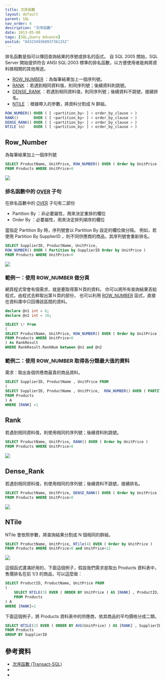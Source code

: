 ```yaml
---
title: 次序函數
layout: default
parent: SQL
nav_order: 4
description: "次序函數"
date: 2013-05-08
tags: [SQL,Query Advance]
postid: "8432349368937361252"
---
```


排名函數是指可以傳回查詢結果的序號或排名的函式。  自 SQL 2005 關始，SQL Server 開始提供符合 ANSI SQL:2003 標準的排名函數，以方便使用者能夠將資料做相關的其他用途。  

- [ROW_NUMBER](http://msdn.microsoft.com/zh-tw/library/ms186734.aspx) ：為每筆結果加上一個序列號。
- [RANK](http://msdn.microsoft.com/zh-tw/library/ms176102.aspx) ：若遇到相同資料值，則同序列號；後續資料則跳號。
- [DENSE_RANK](http://msdn.microsoft.com/zh-tw/library/ms173825.aspx) ：若遇到相同資料值，則同序列號；後續資料不跳號，接續排名。
- [NTILE](http://msdn.microsoft.com/zh-tw/library/ms175126.aspx) ：根據帶入的參數，將資料分割成 N 群組。

```sql
ROW_NUMBER() OVER ( [ <partition_by> ] < order_by_clause > )
RANK()       OVER ( [ <partition_by> ] < order_by_clause > )
DENSE_RANK() OVER ( [ <partition_by> ] < order_by_clause > )
NTILE (n)    OVER ( [ <partition_by> ] < order_by_clause > )
```

## Row_Number

為每筆結果加上一個序列號
```sql
SELECT ProductName, UnitPrice, ROW_NUMBER() OVER ( Order by UnitPrice )
FROM Products WHERE UnitPrice>8
```

![](https://blogger.googleusercontent.com/img/b/R29vZ2xl/AVvXsEjL0SlmdJvKlKRiWTqAmkihQ0nANui2mNBYCRpLgaAssIxM1DcEbD_Xy1F_2TJLYHJtQ9JkVURt_NPi5UrpV_2iikq-kVQ4vy7M0Ty3zKProtTvyxmQEVKGIa7kWgU6WLF_y_1C80j3ESU/s0/sql-row_number.png)

### 排名函數中的 [OVER](http://msdn.microsoft.com/zh-tw/library/ms189461.aspx) 子句

在排名函數中的 [OVER](http://msdn.microsoft.com/zh-tw/library/ms189461.aspx) 子句有二部份

- Partition By ：非必要屬性，用來決定重排的欄位
- Order By ：必要屬性，用來決定排列順序的欄位

當指定 Partition By 時，序列號會以 Partition By 設定的欄位做分隔。  例如，若使用 Partition By SupplierID ，則不同供應商的商品，其序列號會重新排名。  
```sql
SELECT SupplierID, ProductName, UnitPrice, 
ROW_NUMBER() OVER ( Partition by SupplierID Order by UnitPrice )
FROM Products WHERE UnitPrice>8
```

![](https://blogger.googleusercontent.com/img/b/R29vZ2xl/AVvXsEjfYMXagyqOf2RR4C6H7RQjTikfL21v69qkNVAaPAbtFOrHuzLFvvtOt7yRDbtDScoMiWq-opcWBkUknqY8zxjB-Rw9BtudXfuztYUYeiw1cA4FM7ofPnZqkYd57iyv3Oav6cirC5XRRBY/s0/sql-rank-partition-by.png)

### 範例一：使用 ROW_NUMBER 做分頁

網頁程式常會有個需求，就是要取得第Ｎ頁的資料。  你可以將所有查詢結果丟給程式，由程式去粹取出第Ｎ頁的部份，  也可以利用 [ROW_NUMBER](http://msdn.microsoft.com/zh-tw/library/ms186734.aspx) 函式，直接在資料庫中只回傳該區間的資料。  
```sql
declare @n1 int = 6;
declare @n2 int = 10;

SELECT \* From    
(   
SELECT ProductName, UnitPrice, ROW_NUMBER() OVER ( Order by UnitPrice ) as RankNum
FROM Products WHERE UnitPrice>0
) As RankResult
WHERE RankResult.RankNum between @n1 and @n2 
```

### 範例二：使用 ROW_NUMBER 取得各分類最大值的資料

需求：取出各個供應商最貴的商品資料。  
```sql
SELECT SupplierID, ProductName , UnitPrice FROM 
(
SELECT SupplierID, ProductName , UnitPrice,  ROW_NUMBER() OVER ( PARTITION BY SupplierID ORDER BY UnitPrice DESC ) AS [RANK] 
FROM Products
) A
WHERE [RANK] =1
```

## Rank

若遇到相同資料值，則使用相同的序列號；後續資料則跳號。
```sql
SELECT ProductName, UnitPrice, RANK() OVER ( Order by UnitPrice )
FROM Products WHERE UnitPrice>8
```

![](https://blogger.googleusercontent.com/img/b/R29vZ2xl/AVvXsEjNJCmcGU4lN1yS8-jkOP50A24gnzhyphenhyphengQFceq1HXQ17Ewk1oecYRX9MiWxVWG8dRTq3WdD5KX9vYommdHkSMs07nyKcTExQoFXLwGmYeHYFPrgS5Xi0Xyig-h8-03e9zGLox61cA8dopp4/s0/sql-rank.png)

## Dense_Rank

若遇到相同資料值，則使用相同的序列號；後續資料不跳號，接續排名。

```sql
SELECT ProductName, UnitPrice, DENSE_RANK() OVER ( Order by UnitPrice )
FROM Products WHERE UnitPrice>8
```

![](https://blogger.googleusercontent.com/img/b/R29vZ2xl/AVvXsEjwk1ePnwW6Xz0TWp5DL6MBWlHl0M3115WZA9rxGemKblZCseLakf75oJvPtl9Q_ZH7bXQ8WK5ESFifwiQtvvPYGimGaAawfFZzNJTRNgXCqAMfE6xRSlwdmJF52oWk1iY8lxS3u_Fu6oY/s0/sql-dense_rank.png)

## NTile

NTile 會依照參數，將查詢結果分割成 N 個相同的群組。  
```sql
SELECT ProductName, UnitPrice, NTile(4) OVER ( Order by UnitPrice )
FROM Products WHERE UnitPrice>8 and UnitPrice<12
```

![](https://blogger.googleusercontent.com/img/b/R29vZ2xl/AVvXsEgP2O1g9RMwU3FG90En-TP1OTxeVXoxqMVvAGqTdPR2okq7qiP7rjos54QHXW9dsPri94P3ASbregGRRXo-eRb7TJt8weouBJhwf2fPl61bXt6ssWQY3fH_sQ1QU5HtOGvhj3WXACi84NY/s0/sql-ntile.png)

這個函式還滿好用的，下面這個例子，假設我們需求是取出 Products 資料表中，售價排名在前 1/3 的商品，可以這麼做：  
```sql
SELECT ProductID, ProductName, UnitPrice FROM 
(
	SELECT NTILE(3) OVER ( ORDER BY UnitPrice ) AS [RANK] , ProductID, ProductName, UnitPrice
	FROM Products
) A
WHERE [RANK]=1
```

下面這個例子，將 Products 資料表中的供應商，依其商品的平均價格分成二類。  
```sql
SELECT NTILE(2) OVER ( ORDER BY AVG(UnitPrice) ) AS [RANK] , SupplierID
FROM Products
GROUP BY SupplierID
```
## 參考資料  

- [次序函數 (Transact-SQL)](http://msdn.microsoft.com/zh-tw/library/ms189798.aspx)
- 
-